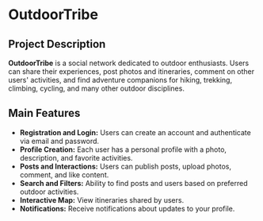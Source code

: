 # OutdoorTribe

## Project Description
**OutdoorTribe** is a social network dedicated to outdoor enthusiasts. Users can share their experiences, post photos and itineraries, comment on other users' activities, and find adventure companions for hiking, trekking, climbing, cycling, and many other outdoor disciplines.

## Main Features
- **Registration and Login:** Users can create an account and authenticate via email and password.
- **Profile Creation:** Each user has a personal profile with a photo, description, and favorite activities.
- **Posts and Interactions:** Users can publish posts, upload photos, comment, and like content.
- **Search and Filters:** Ability to find posts and users based on preferred outdoor activities.
- **Interactive Map:** View itineraries shared by users.
- **Notifications:** Receive notifications about updates to your profile.

